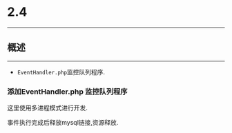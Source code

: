 # 2.4

---

## 概述

---

* `EventHandler.php`监控队列程序.

### 添加EventHandler.php 监控队列程序

这里使用多进程模式进行开发.

事件执行完成后释放mysql链接,资源释放.
